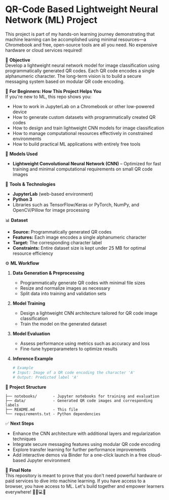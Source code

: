 # QR-Code Based Lightweight Neural Network (ML) Project

This project is part of my hands-on learning journey demonstrating that machine learning can be accomplished using minimal resources—a Chromebook and free, open-source tools are all you need. No expensive hardware or cloud services required!

🎯 **Objective**  
Develop a lightweight neural network model for image classification using programmatically generated QR codes. Each QR code encodes a single alphanumeric character. The long-term vision is to build a secure messaging system based on modular QR code encoding.

🚀 **For Beginners: How This Project Helps You**  
If you're new to ML, this repo shows you:
- How to work in JupyterLab on a Chromebook or other low-powered device  
- How to generate custom datasets with programmatically created QR codes  
- How to design and train lightweight CNN models for image classification  
- How to manage computational resources effectively in constrained environments  
- How to build practical ML applications with entirely free tools

🧠 **Models Used**  
- **Lightweight Convolutional Neural Network (CNN)** – Optimized for fast training and minimal computational requirements on small QR code images

🧰 **Tools & Technologies**  
- **JupyterLab** (web-based environment)  
- **Python 3**  
- Libraries such as TensorFlow/Keras or PyTorch, NumPy, and OpenCV/Pillow for image processing

📊 **Dataset**  
- **Source:** Programmatically generated QR codes  
- **Features:** Each image encodes a single alphanumeric character  
- **Target:** The corresponding character label  
- **Constraints:** Entire dataset size is kept under 25 MB for optimal resource efficiency

⚙️ **ML Workflow**  
1. **Data Generation & Preprocessing**  
   - Programmatically generate QR codes with minimal file sizes  
   - Resize and normalize images as necessary  
   - Split data into training and validation sets

2. **Model Training**  
   - Design a lightweight CNN architecture tailored for QR code image classification  
   - Train the model on the generated dataset

3. **Model Evaluation**  
   - Assess performance using metrics such as accuracy and loss  
   - Fine-tune hyperparameters to optimize results

4. **Inference Example**  
   ```python
   # Example
   # Input: Image of a QR code encoding the character 'A'
   # Output: Predicted label 'A'
   ```

📁 **Project Structure**  
```
├── notebooks/       - Jupyter notebooks for training and evaluation
├── data/            - Generated QR code images and corresponding labels
├── README.md        - This file
└── requirements.txt - Python dependencies
```

✅ **Next Steps**  
- Enhance the CNN architecture with additional layers and regularization techniques  
- Integrate secure messaging features using modular QR code encoding  
- Explore transfer learning for further performance improvements  
- Add interactive demos via Binder for a one-click launch in a free cloud-based Jupyter environment

💬 **Final Note**  
This repository is meant to prove that you don't need powerful hardware or paid services to dive into machine learning. If you have access to a browser, you have access to ML. Let's build together and empower learners everywhere! ✊🏾💻🧠
